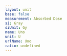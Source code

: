 ```yaml
---
layout: unit
base: false
measurement: Absorbed Dose
si: Gray
siUnit: Gy
name: Uno
unit: U
urlName: Uno
ratio: undefined
---
```

